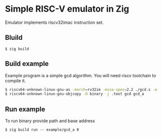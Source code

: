 # Simple RISC-V emulator in Zig

Emulator implements riscv32imac instruction set.

## Bluild

```zig
$ zig build
```      

## Build example
Example program is a simple gcd algorithm.
You will need riscv toolchain to compile it.
```bash
$ riscv64-unknown-linux-gnu-as -march=rv32im -misa-spec=2.2 ./gcd.s -o gcd
$ riscv64-unknown-linux-gnu-objcopy -O binary -j .text gcd gcd_a
```

## Run example
To run binary provide path and base address
```zig
$ zig build run -- example/gcd_a 0
```
